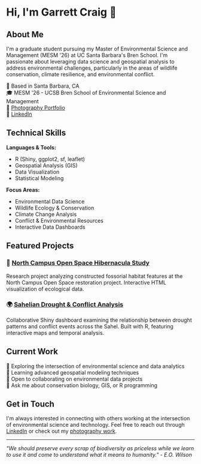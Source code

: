 # Hi, I'm Garrett Craig 👋

## About Me

I'm a graduate student pursuing my Master of Environmental Science and Management (MESM '26) at UC Santa Barbara's Bren School. I'm passionate about leveraging data science and geospatial analysis to address environmental challenges, particularly in the areas of wildlife conservation, climate resilience, and environmental conflict.

📍 Based in Santa Barbara, CA  
🎓 MESM '26 - UCSB Bren School of Environmental Science and Management  
📸 [Photography Portfolio](https://www.flickr.com/photos/ggc)  
💼 [LinkedIn](https://www.linkedin.com/in/garrettgcraig)  

## Technical Skills

**Languages & Tools:**
- R (Shiny, ggplot2, sf, leaflet)
- Geospatial Analysis (GIS)
- Data Visualization
- Statistical Modeling

**Focus Areas:**
- Environmental Data Science
- Wildlife Ecology & Conservation
- Climate Change Analysis
- Conflict & Environmental Resources
- Interactive Data Dashboards

## Featured Projects

### 🦇 [North Campus Open Space Hibernacula Study](https://github.com/garrettgcraig/NCOS-Hibernacula-Study)
Research project analyzing constructed fossorial habitat features at the North Campus Open Space restoration project. Interactive HTML visualization of ecological data.

### 🌍 [Sahelian Drought & Conflict Analysis](https://github.com/rennacker/shiny_Drought_gc_jm_tr)
Collaborative Shiny dashboard examining the relationship between drought patterns and conflict events across the Sahel. Built with R, featuring interactive maps and temporal analysis.

## Current Work

🔭 Exploring the intersection of environmental science and data analytics  
🌱 Learning advanced geospatial modeling techniques  
👯 Open to collaborating on environmental data projects  
💬 Ask me about conservation biology, GIS, or R programming  

## Get in Touch

I'm always interested in connecting with others working at the intersection of environmental science and technology. Feel free to reach out through [LinkedIn](https://www.linkedin.com/in/garrettgcraig) or check out my [photography work](https://www.flickr.com/photos/ggc).

---

*"We should preserve every scrap of biodiversity as priceless while we learn to use it and come to understand what it means to humanity." - E.O. Wilson*
